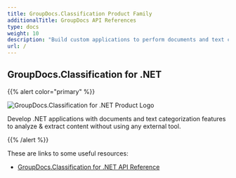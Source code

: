 ```yaml
---
title: GroupDocs.Classification Product Family
additionalTitle: GroupDocs API References
type: docs
weight: 10
description: "Build custom applications to perform documents and text categorization operations using different taxonomies within your applications."
url: /
---
```


## GroupDocs.Classification for .NET

{{% alert color="primary" %}} 

![GroupDocs.Classification for .NET Product Logo](gdocs_net.png)

Develop .NET applications with documents and text categorization features to analyze & extract content without using any external tool.

{{% /alert %}} 

These are links to some useful resources:

- [GroupDocs.Classification for .NET API Reference](/classification/net/)

